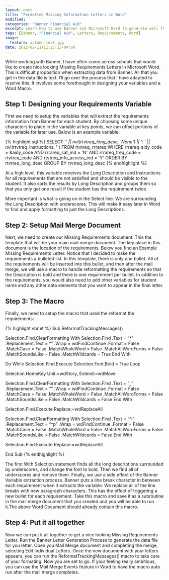 ```yaml
---
layout: post
title: "Formatted Missing Information Letters in Word"
modified:
categories: "Banner Financial Aid"
excerpt: Learn how to use Banner and Microsoft Word to generate well formatted Missing Information Letters.
tags: [Banner, "Financial Aid", Letters, Requirements, Word]
image:
  feature: autumn-leaf.jpg
date: 2012-02-11T11:25:13-04:00
---
```


While working with Banner, I have often come across schools that would like to create nice looking Missing Requirements Letters in Microsoft Word. This is difficult proposition when extracting data from Banner. All that you get in the data file is text. I’ll go over the process that I have adapted to resolve this. It involves some forethought in designing your variables and a Word Macro.

## Step 1: Designing your Requirements Variable

First we need to setup the variables that will extract the requirements information from Banner for each student. By choosing some unique characters to place in the variable at key points, we can offset portions of the variable for later use. Below is an example variable:

<!-- {% gist jpangborn/8000689 %} -->

{% highlight sql %}
SELECT '_' || nvl(rtvtreq_long_desc, 'None') || ':_ ' || nvl(rtvtreq_instructions, '')
FROM rtvtreq, rrrareq
WHERE rrrareq_aidy_code = &aidy_code
  AND rrrareq_sat_ind = 'N'
  AND rrrareq_treq_code = rtvtreq_code
  AND rtvtreq_info_access_ind = 'Y'
ORDER BY rtvtreq_long_desc
GROUP BY rtvtreq_long_desc
{% endhighlight %}

At a high level, this variable retreives the Long Description and Instructions for all requirements that are not satisfied and should be visible to the student. It also sorts the results by Long Description and groups them so that you only get one result if the student has the requirement twice.

More important is what is going on in the Select line. We are surrounding the Long Description with underscores. This will make it easy later in Word to find and apply formatting to just the Long Descriptions.

## Step 2: Setup Mail Merge Document

Next, we need to create our Missing Requirements document. This the template that will be your main mail merge document. The key place in this document is the location of the requirements. Below you find an Example Missing Requirements Letter. Notice that I decided to make the requirements a bulleted list. In this template, there is only one bullet. All of the requirements will be inserted into this bullet, and then after the mail merge, we will use a macro to handle reformatting the requirements so that the Description is bold and there is one requirement per bullet. In addition to the requirements, you would also need to add other variables for student name and any other data elements that you want to appear in the final letter.

## Step 3: The Macro

Finally, we need to setup the macro that used the reformat the requirements:

<!-- {% gist jpangborn/8000713 %} -->

{% highlight vbnet %}
Sub ReformatTrackingMessages()

Selection.Find.ClearFormatting
With Selection.Find
.Text = “_*_”
.Replacement.Text = “”
.Wrap = wdFindContinue
.Format = False
.MatchCase = False
.MatchWholeWord = False
.MatchAllWordForms = False
.MatchSoundsLike = False
.MatchWildcards = True
End With

Do While Selection.Find.Execute
Selection.Font.Bold = True
Loop

Selection.HomeKey Unit:=wdStory, Extend:=wdMove

Selection.Find.ClearFormatting
With Selection.Find
.Text = “_”
.Replacement.Text = “”
.Wrap = wdFindContinue
.Format = False
.MatchCase = False
.MatchWholeWord = False
.MatchAllWordForms = False
.MatchSoundsLike = False
.MatchWildcards = False
End With

Selection.Find.Execute Replace:=wdReplaceAll

Selection.Find.ClearFormatting
With Selection.Find
.Text = “^l”
.Replacement.Text = “^p”
.Wrap = wdFindContinue
.Format = False
.MatchCase = False
.MatchWholeWord = False
.MatchAllWordForms = False
.MatchSoundsLike = False
.MatchWildcards = False
End With

Selection.Find.Execute Replace:=wdReplaceAll

End Sub
{% endhighlight %}

The first With Selection statement finds all the long descriptions surrounded by underscores, and change the font to bold. Then we find all of underscores and remove them. Finally, we use a side effect of the Banner Variable extraction process. Banner puts a line break character in between each requirement when it extracts the variable. We replace all of the line breaks with new paragraph characters. This has the effect of triggering a new bullet for each requirement. Take this macro and save it as a subroutine in the mail merge document that you created and you will be able to run it.The above Word Document should already contain this macro.

## Step 4: Put it all together

Now we can put it all together to get a nice looking Missing Requirements Letter. Run the Banner Letter Generation Process to generate the data file for you letter. Open you Mail Merge document and completing the merge, selecting Edit Individual Letters. Once the new document with your letters appears, you can run the ReformatTrackingMessages() macro to take care of your formating. Now you are set to go. If your feeling really ambitious, you can use the Mail Merge Events feature in Word to have the macro auto run after the mail merge completes.